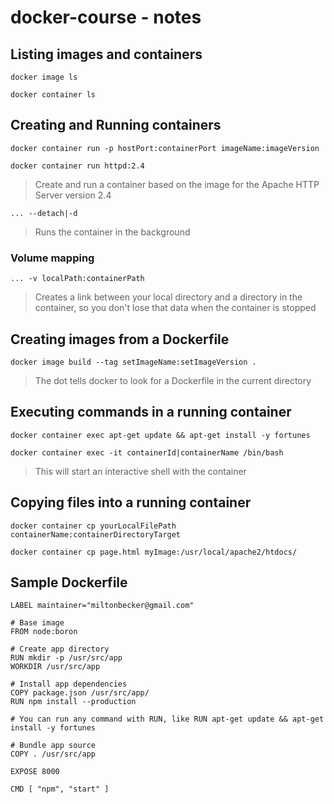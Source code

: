 # docker-course - notes

## Listing images and containers

`docker image ls`

`docker container ls`

## Creating and Running containers

`docker container run -p hostPort:containerPort imageName:imageVersion`

`docker container run httpd:2.4`
> Create and run a container based on the image for the Apache HTTP Server version 2.4

`... --detach|-d`
> Runs the container in the background

### Volume mapping 

`... -v localPath:containerPath`
> Creates a link between your local directory and a directory in the container, so you don't lose that data when the container is stopped 

## Creating images from a Dockerfile

`docker image build --tag setImageName:setImageVersion .` 
> The dot tells docker to look for a Dockerfile in the current directory

## Executing commands in a running container

`docker container exec apt-get update && apt-get install -y fortunes`

`docker container exec -it containerId|containerName /bin/bash`
> This will start an interactive shell with the container

## Copying files into a running container 

`docker container cp yourLocalFilePath containerName:containerDirectoryTarget`

`docker container cp page.html myImage:/usr/local/apache2/htdocs/`

## Sample Dockerfile

```
LABEL maintainer="miltonbecker@gmail.com"

# Base image
FROM node:boron

# Create app directory
RUN mkdir -p /usr/src/app
WORKDIR /usr/src/app

# Install app dependencies
COPY package.json /usr/src/app/
RUN npm install --production

# You can run any command with RUN, like RUN apt-get update && apt-get install -y fortunes

# Bundle app source
COPY . /usr/src/app

EXPOSE 8000

CMD [ "npm", "start" ]
```


